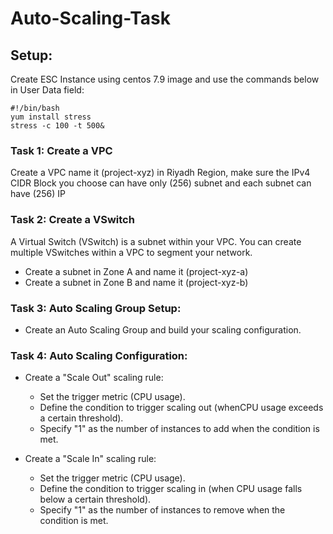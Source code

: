 # Auto-Scaling-Task

## Setup:
Create ESC Instance using centos 7.9 image and use the commands below in User Data field:
```
#!/bin/bash
yum install stress
stress -c 100 -t 500&
```

### Task 1: Create a VPC

Create a VPC name it (project-xyz) in Riyadh Region, make sure the IPv4 CIDR Block you choose can have only (256) subnet and each subnet can have (256) IP

### Task 2: Create a VSwitch

A Virtual Switch (VSwitch) is a subnet within your VPC. You can create multiple VSwitches within a VPC to segment your network.

- Create a subnet in Zone A and name it (project-xyz-a)
- Create a subnet in Zone B and name it (project-xyz-b)

### Task 3: Auto Scaling Group Setup:

- Create an Auto Scaling Group and build your scaling configuration.

### Task 4: Auto Scaling Configuration:

- Create a "Scale Out" scaling rule:

  - Set the trigger metric (CPU usage).
  - Define the condition to trigger scaling out (whenCPU usage exceeds a certain threshold).
  - Specify "1" as the number of instances to add when the condition is met.

- Create a "Scale In" scaling rule:

  - Set the trigger metric (CPU usage).
  - Define the condition to trigger scaling in (when CPU usage falls below a certain threshold).
  - Specify "1" as the number of instances to remove when the condition is met.




